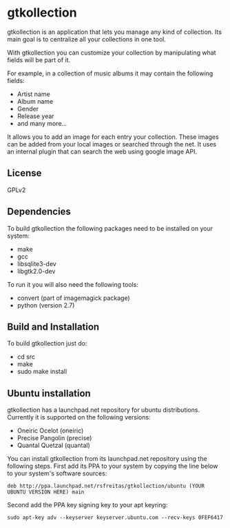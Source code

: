 gtkollection
============

gtkollection is an application that lets you manage any kind of collection. Its
main goal is to centralize all your collections in one tool.

With gtkollection you can customize your collection by manipulating what fields
will be part of it.

For example, in a collection of music albums it may contain the following fields:

* Artist name
* Album name
* Gender
* Release year
* and many more...

It allows you to add an image for each entry your collection. These images can be
added from your local images or searched through the net. It uses an internal
plugin that can search the web using google image API.

License
-------

GPLv2

Dependencies
------------

To build gtkollection the following packages need to be installed on your system:

* make
* gcc
* libsqlite3-dev
* libgtk2.0-dev

To run it you will also need the following tools:

* convert (part of imagemagick package)
* python (version 2.7)

Build and Installation
----------------------

To build gtkollection just do:

* cd src
* make
* sudo make install

Ubuntu installation
-------------------

gtkollection has a launchpad.net repository for ubuntu distributions. Currently
it is supported on the following versions:

* Oneiric Ocelot (oneiric)
* Precise Pangolin (precise)
* Quantal Quetzal (quantal)

You can install gtkollection from its launchpad.net repository using the following
steps. First add its PPA to your system by copying the line below to your system's
software sources:

    deb http://ppa.launchpad.net/rsfreitas/gtkollection/ubuntu (YOUR UBUNTU VERSION HERE) main

Second add the PPA key signing key to your apt keyring:

    sudo apt-key adv --keyserver keyserver.ubuntu.com --recv-keys 0FEF6417
